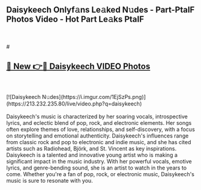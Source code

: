 ## Daisykeech Onlyf𝚊ns Le𝚊ked N𝚞des - Part-PtaIF Photos Video - Hot Part Le𝚊ks PtaIF
<br>
<br>
# <h2><a href="https://213.232.235.80/live/video.php?q=daisykeech">🔗 New 👉🔴 Daisykeech VIDEO Photos</a></h2>
<br>
<br>
[![Daisykeech N𝚞des](https://i.imgur.com/1EjSzPs.png)](https://213.232.235.80/live/video.php?q=daisykeech)
<br>
<br>
Daisykeech's music is characterized by her soaring vocals, introspective lyrics, and eclectic blend of pop, rock, and electronic elements. Her songs often explore themes of love, relationships, and self-discovery, with a focus on storytelling and emotional authenticity. Daisykeech's influences range from classic rock and pop to electronic and indie music, and she has cited artists such as Radiohead, Björk, and St. Vincent as key inspirations. Daisykeech is a talented and innovative young artist who is making a significant impact in the music industry. With her powerful vocals, emotive lyrics, and genre-bending sound, she is an artist to watch in the years to come. Whether you're a fan of pop, rock, or electronic music, Daisykeech's music is sure to resonate with you.
<br>
<br>